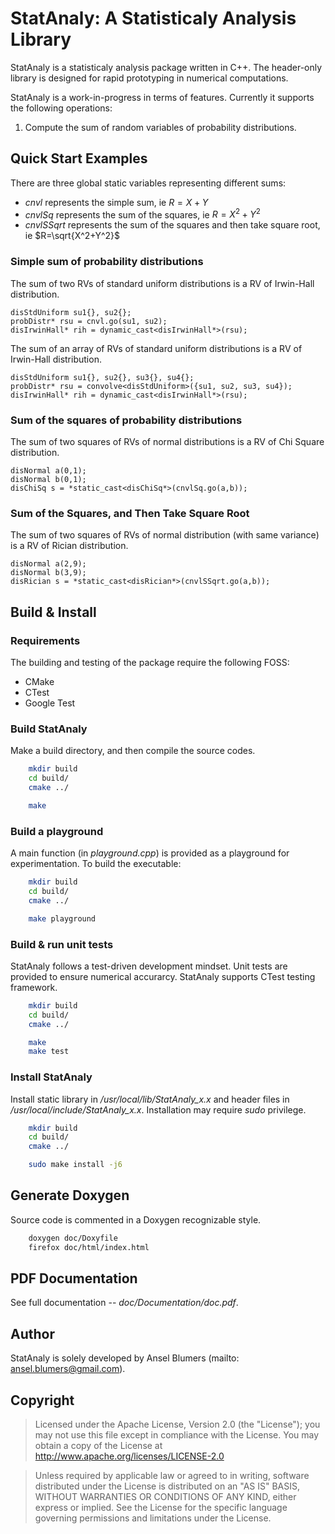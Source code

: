 # StatAnaly: A Statisticaly Analysis Library

StatAnaly is a statisticaly analysis package written in C++. The header-only library is designed for rapid prototyping in numerical computations. 

StatAnaly is a work-in-progress in terms of features. Currently it supports the following operations:

1. Compute the sum of random variables of probability distributions.


## Quick Start Examples

There are three global static variables representing different sums:

- *cnvl* represents the simple sum, ie $R=X+Y$
- *cnvlSq* represents the sum of the squares, ie $R=X^2+Y^2$
- *cnvlSSqrt* represents the sum of the squares and then take square root, ie $R=\sqrt{X^2+Y^2}$

### Simple sum of probability distributions

The sum of two RVs of standard uniform distributions is a RV of Irwin-Hall distribution.

```c_cpp
disStdUniform su1{}, su2{};
probDistr* rsu = cnvl.go(su1, su2);
disIrwinHall* rih = dynamic_cast<disIrwinHall*>(rsu);
```

The sum of an array of RVs of standard uniform distributions is a RV of Irwin-Hall distribution.

```c_cpp
disStdUniform su1{}, su2{}, su3{}, su4{};
probDistr* rsu = convolve<disStdUniform>({su1, su2, su3, su4});
disIrwinHall* rih = dynamic_cast<disIrwinHall*>(rsu);
```

### Sum of the squares of probability distributions

The sum of two squares of RVs of normal distributions is a RV of Chi Square distribution.

```c_cpp
disNormal a(0,1);
disNormal b(0,1);
disChiSq s = *static_cast<disChiSq*>(cnvlSq.go(a,b));
```

### Sum of the Squares, and Then Take Square Root

The sum of two squares of RVs of normal distribution (with same variance) is a RV of Rician distribution.

```c_cpp
disNormal a(2,9);
disNormal b(3,9);
disRician s = *static_cast<disRician*>(cnvlSSqrt.go(a,b));
```

## Build & Install

### Requirements

The building and testing of the package require the following FOSS:

- CMake
- CTest
- Google Test

### Build StatAnaly

Make a build directory, and then compile the source codes.

```sh
    mkdir build
    cd build/
    cmake ../

    make
```

### Build a playground

A main function (in *playground.cpp*) is provided as a playground for experimentation. To build the executable:

```bash
    mkdir build
    cd build/
    cmake ../

    make playground
```

### Build & run unit tests

StatAnaly follows a test-driven development mindset. Unit tests are provided to ensure numerical accurarcy. StatAnaly supports CTest testing framework.

```bash
    mkdir build
    cd build/
    cmake ../

    make 
    make test
```

### Install StatAnaly

Install static library in */usr/local/lib/StatAnaly_x.x* and header files in */usr/local/include/StatAnaly_x.x*. Installation may require *sudo* privilege.

```bash
    mkdir build
    cd build/
    cmake ../

    sudo make install -j6
```

## Generate Doxygen

Source code is commented in a Doxygen recognizable style.

```bash
    doxygen doc/Doxyfile
    firefox doc/html/index.html
```

## PDF Documentation

See full documentation -- *doc/Documentation/doc.pdf*.

## Author

StatAnaly is solely developed by Ansel Blumers (mailto: ansel.blumers@gmail.com).

## Copyright

> Licensed under the Apache License, Version 2.0 (the "License");
you may not use this file except in compliance with the License.
You may obtain a copy of the License at http://www.apache.org/licenses/LICENSE-2.0

> Unless required by applicable law or agreed to in writing, software
distributed under the License is distributed on an "AS IS" BASIS,
WITHOUT WARRANTIES OR CONDITIONS OF ANY KIND, either express or implied.
See the License for the specific language governing permissions and
limitations under the License.
